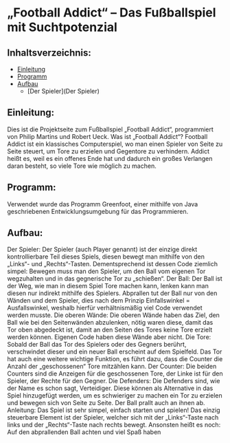 # „Football Addict“ – Das Fußballspiel mit Suchtpotenzial

## Inhaltsverzeichnis:

* [Einleitung](Einleitung)
* [Programm](Programm)
* [Aufbau](Aufbau)
  * [Der Spieler](Der Spieler)

## Einleitung:
Dies ist die Projektseite zum Fußballspiel „Football Addict“, programmiert von Philip Martins und Robert Ueck.
Was ist „Football Addict“?
Football Addict ist ein klassisches Computerspiel, wo man einen Spieler von Seite zu Seite steuert, um Tore zu erzielen und Gegentore zu verhindern. Addict heißt es, weil es ein offenes Ende hat und dadurch ein großes Verlangen daran besteht, so viele Tore wie möglich zu machen.
## Programm:
Verwendet wurde das Programm Greenfoot, einer mithilfe von Java geschriebenen Entwicklungsumgebung für das Programmieren.
## Aufbau:
Der Spieler:
Der Spieler (auch Player genannt) ist der einzige direkt kontrollierbare Teil dieses Spiels, diesen bewegt man mithilfe von den „Links“- und „Rechts“-Tasten. Dementsprechend ist dessen Code ziemlich simpel:
Bewegen muss man den Spieler, um den Ball vom eigenen Tor wegzuhalten und in das gegnerische Tor zu „schießen“.
Der Ball:
Der Ball ist der Weg, wie man in diesem Spiel Tore machen kann, lenken kann man diesen nur indirekt mithilfe des Spielers. Abprallen tut der Ball nur von den Wänden und dem Spieler, dies nach dem Prinzip Einfallswinkel = Ausfallswinkel, weshalb hierfür verhältnismäßig viel Code verwendet werden musste.
Die oberen Wände:
Die oberen Wände haben das Ziel, den Ball wie bei den Seitenwänden abzulenken, nötig waren diese, damit das Tor oben abgedeckt ist, damit an den Seiten des Tores keine Tore erzielt werden können. Eigenen Code haben diese Wände aber nicht.
Die Tore:
Sobald der Ball das Tor des Spielers oder des Gegners berührt, verschwindet dieser und ein neuer Ball erscheint auf dem Spielfeld.
Das Tor hat auch eine weitere wichtige Funktion, es führt dazu, dass die Counter die Anzahl der „geschossenen“ Tore mitzählen kann.
Der Counter:
Die beiden Counters sind die Anzeigen für die geschossenen Tore, der Linke ist für den Spieler, der Rechte für den Gegner.
Die Defenders:
Die Defenders sind, wie der Name es schon sagt, Verteidiger. Diese können als Alternative in das Spiel hinzugefügt werden, um es schwieriger zu machen ein Tor zu erzielen und bewegen sich von Seite zu Seite. Der Ball prallt auch an ihnen ab.
Anleitung:
Das Spiel ist sehr simpel, einfach starten und spielen! Das einzig steuerbare Element ist der Spieler, welcher sich mit der „Links“-Taste nach links und der „Rechts“-Taste nach rechts bewegt. Ansonsten heißt es noch: Auf den abprallenden Ball achten und viel Spaß haben
